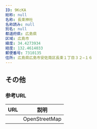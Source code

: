```yaml
---
ID: 9KcKA
総称: null
名称: 長束神社
名称読み: null
別名: null
都道府県: 広島県
区域: 広島市
緯度: 34.4273934
経度: 132.4614033
郵便番号: 7310135
住所: 広島県広島市安佐南区長束１丁目３２−１６
---
```


## その他

### 参考URL

| URL | 説明          |
| --- | ------------- |
|     | OpenStreetMap |
